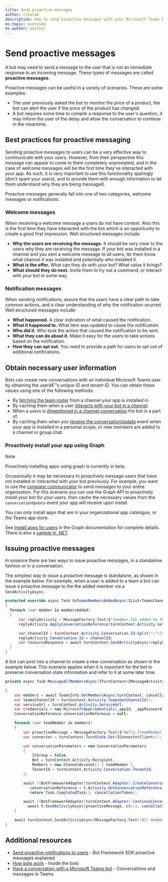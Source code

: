 ```yaml
---
title: Send proactive messages
author: clearab
description: How to send proactive messages with your Microsoft Teams bot.
ms.topic: overview
ms.author: anclear
---
```

# Send proactive messages

<!-- Update -->

A bot may need to send a message to the user that is not an immediate response to an incoming message. These types of messages are called **proactive messages**.  

Proactive messages can be useful in a variety of scenarios. These are some examples:  

- The user previously asked the bot to monitor the price of a product, the bot can alert the user if the price of the product has changed.
- A bot requires some time to compile a response to the user's question, it may inform the user of the delay and allow the conversation to continue in the meantime.

## Best practices for proactive messaging

Sending proactive messages to users can be a very effective way to communicate with your users. However, from their perspective this message can appear to come to them completely unprompted, and in the case of welcome messages will be the first time they've interacted with your app. As such, it is very important to use this functionality sparingly (don't spam your users), and to provide them with enough information to let them understand why they are being messaged.

Proactive messages generally fall into one of two categories, welcome messages or notifications.

### Welcome messages

When receiving a welcome message a users do not have context. Also this is the first time they have interacted with the bot which is an opportunity to create a good first impression. Well structured messages include:

- **Why the users are receiving the message.** It should be very clear to the users why they are receiving the message. If your bot was installed in a channel and you sent a welcome message to all users, let them know what channel it was installed and potentially who installed it.
- **What is the offer.** What can they do with your bot? What value it brings?
- **What should they do next.** Invite them to try out a command, or interact with your bot in some way.

### Notification messages

When sending notifications, assure that the users have a clear path to take common actions, and a clear understanding of why the notification ocurred. Well structured messages include:

- **What happened.** A clear indication of what caused the notification.
- **What it happened to.** What item was updated to cause the notification.
- **Who did it.** Who took the action that caused the notification to be sent.
- **What they can do about it.** Make it easy for the users to take actions based on the notification.
- **How they can opt out.** You need to provide a path for users to opt out of additional notifications.

## Obtain necessary user information

Bots can create new conversations with an individual Microsoft Teams user by obtaining the userâ€™s *unique ID* and *tenant ID.* You can obtain these values using one of the following methods:

<!-- WARNING: Verify. Please, verify these links; they point to topics in the _old folder.-->

- By [fetching the team roster](../../../_old/concepts/bots/bots-context.md#fetching-the-team-roster) from a channel your app is installed in.
- By caching them when a user [interacts with your bot in a channel](../../../_old/concepts/bots/bot-conversations/bots-conv-channel.md).
- When a users is [@mentioned in a channel conversation](../../../_old/concepts/bots/bot-conversations/bots-conv-channel.md#-mentions) the bot is a part of.
- By caching them when you [receive the conversationUpdate](../../../_old/concepts/bots/bots-notifications.md#team-member-or-bot-addition) event when your app is installed in a personal scope, or new members are added to a channel or group chat.



### Proactively install your app using Graph

> [!Note]
> Proactively installing apps using graph is currently in beta.

Occasionally it may be necessary to proactively message users that have not installed or interacted with your bot previously. For example, you want to use the [company communicator](../../../samples/app-templates.md#company-communicator) to send messages to your entire organization. For this scenario you can use the Graph API to proactively install your bot for your users, then cache the necessary values from the `conversationUpdate` event your app will receive upon install.

You can only install apps that are in your organizational app catalogue, or the Teams app store.

See [Install apps for users](https://docs.microsoft.com/graph/teams-proactive-messaging) in the Graph documentation for complete details. There is also a [sample in .NET](https://github.com/microsoftgraph/contoso-airlines-teams-sample/blob/283523d45f5ce416111dfc34b8e49728b5012739/project/Models/GraphService.cs#L176).


## Issuing proactive messages

In essence there are two ways to issue proactive messages, in a standalone fashion or in a conversation.

The simplest way to issue a proactive message is standalone, as shown in the example below. For example, when a user is added to a team a bot can issue a proactive message to the the added member via a `SendActivityAsync`.  
 
```cs 
protected override async Task OnTeamsMembersAddedAsync(IList<TeamsChannelAccount> membersAdded, TeamInfo teamInfo, ITurnContext<IConversationUpdateActivity> turnContext, CancellationToken cancellationToken)
{
  foreach (var member in membersAdded)
  {
      var replyActivity = MessageFactory.Text($"{member.Id} added to the team");
      replyActivity.ApplyConversationReference(turnContext.Activity.GetConversationReference());

      var channelId = turnContext.Activity.Conversation.Id.Split(";")[0];
      replyActivity.Conversation.Id = channelId;
      var resourceResponse = await turnContext.SendActivityAsync(replyActivity, cancellationToken);
  }
}
```

A bot can post into a channel to create a new conversation as shown in the example below. This scenario applies when it is important for the bot to preserve conversation state information and refer to it at some later time.

```cs
private async Task MessageAllMembersAsync(ITurnContext<IMessageActivity> turnContext, CancellationToken cancellationToken)

{
    var members = await TeamsInfo.GetMembersAsync(turnContext, cancellationToken);
    var teamsChannelId = turnContext.Activity.TeamsGetChannelId();
    var serviceUrl = turnContext.Activity.ServiceUrl;
    var credentials = new MicrosoftAppCredentials(_appId, _appPassword);
    ConversationReference conversationReference = null;

    foreach (var teamMember in members)
    {
        var proactiveMessage = MessageFactory.Text($"Hello {teamMember.Name}. I'm a Teams conversation bot.");
        var connector = turnContext.TurnState.Get<IConnectorClient>();

        var conversationParameters = new ConversationParameters
        {
            IsGroup = false,
            Bot = turnContext.Activity.Recipient,
            Members = new ChannelAccount[] { teamMember },
            TenantId = turnContext.Activity.Conversation.TenantId,
        };

        await ((BotFrameworkAdapter)turnContext.Adapter).CreateConversationAsync(teamsChannelId, serviceUrl, credentials, conversationParameters, (t, ct) => {
           conversationReference = t.Activity.GetConversationReference();
           return Task.CompletedTask;}, cancellationToken);

        await ((BotFrameworkAdapter)turnContext.Adapter).ContinueConversationAsync(_appId, conversationReference, async (t, ct) => {
          await t.SendActivityAsync(proactiveMessage, ct);}, cancellationToken);
    }

    await turnContext.SendActivityAsync(MessageFactory.Text("All members have been messaged"), cancellationToken);
}

```

## Additional resources

- [Send proactive notifications to users](https://docs.microsoft.com/azure/bot-service/bot-builder-howto-proactive-message?view=azure-bot-service-4.0&tabs=csharp) - Bot Framework SDK proactive messages explained
- [How bots work](https://docs.microsoft.com/azure/bot-service/bot-builder-basics?view=azure-bot-service-4.0&tabs=csharp) - Inside the bots
- [Have a conversation with a Microsoft Teams bot](../../../_old/concepts/bots/bot-conversations/bots-conversations.md) - Conversations and messages in Teams
